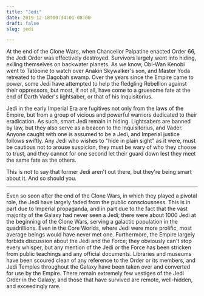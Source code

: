 ```yaml
---
title: "Jedi"
date: 2019-12-18T00:34:01-08:00
draft: false
slug: jedi

---
```


At the end of the Clone Wars, when Chancellor Palpatine enacted Order 66, the Jedi Order was effectively destroyed. Survivors largely went into hiding, exiling themselves on backwater planets. As we know, Obi-Wan Kenobi went to Tatooine to watch over Anakin Skywalker's son, and Master Yoda retreated to the Dagobah swamp. Over the years since the Empire came to power, some Jedi have attempted to help the fledgling Rebellion against their oppressors, but most, if not all, have come to a gruesome fate at the end of Darth Vader's lightsaber, or that of his Inquisitorius.

Jedi in the early Imperial Era are fugitives not only from the laws of the Empire, but from a group of vicious and powerful warriors dedicated to their eradication. As such, smart Jedi remain in hiding. Lightsabers are banned by law, but they also serve as a beacon to the Inquisitorius, and Vader. Anyone caught with one is assumed to be a Jedi, and Imperial justice follows swiftly. Any Jedi who wishes to "hide in plain sight" as it were, must be cautious not to arouse suspicion, they must be wary of who they choose to trust, and they cannot for one second let their guard down lest they meet the same fate as the others.

This is not to say that former Jedi aren't out there, but they're being smart about it. And so should you.

---

Even so soon after the end of the Clone Wars, in which they played a pivotal role, the Jedi have largely faded from the public consciousness. This is in part due to Imperial propaganda, and in part due to the fact that the vast majority of the Galaxy had never seen a Jedi; there were about 1000 Jedi at the beginning of the Clone Wars, serving a galactic population in the quadrillions. Even in the Core Worlds, where Jedi were more prolific, most average beings would have never met one. Furthermore, the Empire largely forbids discussion about the Jedi and the Force; they obviously can't stop every whisper, but any mention of the Jedi or the Force has been stricken from public teachings and any official documents. Libraries and museums have been scoured clean of any reference to the Order or its members, and Jedi Temples throughout the Galaxy have been taken over and converted for use by the Empire. There remain extremely few vestiges of the Jedi Order in the Galaxy, and those that have survived are remote, well-hidden, and exceedingly rare.